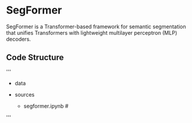 # SegFormer

SegFormer is a Transformer-based framework for semantic segmentation that unifies Transformers with lightweight multilayer perceptron (MLP) decoders. 

## Code Structure

'''
- data

- sources
  - segformer.ipynb  #


'''
